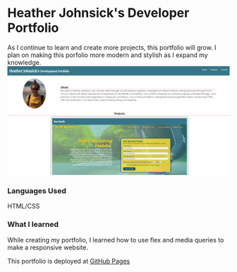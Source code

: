 # Heather Johnsick's Developer Portfolio
As I continue to learn and create more projects, this portfolio will grow.  I plan on making this porfolio more modern and stylish as I expand my knowledge.
![Developer Portfolio](./assets/images/Portfolio.PNG)

### Languages Used
HTML/CSS
### What I learned
While creating my portfolio, I learned how to use flex and media queries to make a responsive website.

This portfolio is deployed at [GitHub Pages](https://hjohnsick.github.io/development-portfolio/)
